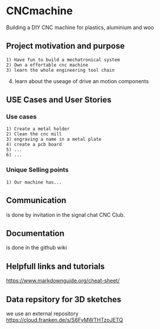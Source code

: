 # CNCmachine
Building a DIY CNC machine for plastics, aluminium and woo


## Project motivation and purpose 
	1) Have fun to build a mechatronical system
	2) Own a effortable cnc machine
	3) learn the whole engineering tool chain
  4) learn about the useage of drive an motion components

## USE Cases and User Stories


### Use cases
	1) Create a metal holder
	2) Clean the cnc mill
	3) engraving a name in a metal plate 
	4) create a pcb board
	5) ...
	6) ...
	
### Unique Selling points
	1) Our machine has...
	
## Communication
is done by invitation in the signal chat CNC Club.

## Documentation 
is done in the github wiki

## Helpfull links and tutorials
https://www.markdownguide.org/cheat-sheet/

## Data repsitory for 3D sketches 
we use an external repository
https://cloud.franken.de/s/S6FyMWTHTzoJETQ


